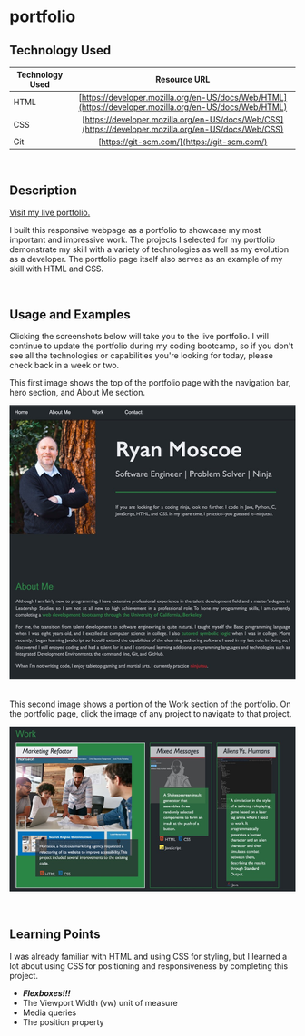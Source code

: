 # portfolio

## Technology Used 

| Technology Used         | Resource URL           | 
| ------------- |:-------------:| 
| HTML    | [https://developer.mozilla.org/en-US/docs/Web/HTML](https://developer.mozilla.org/en-US/docs/Web/HTML) | 
| CSS     | [https://developer.mozilla.org/en-US/docs/Web/CSS](https://developer.mozilla.org/en-US/docs/Web/CSS)      |   
| Git | [https://git-scm.com/](https://git-scm.com/)     |    

<br/>

## Description 

[Visit my live portfolio.](https://rmoscoe.github.io/portfolio/)

I built this responsive webpage as a portfolio to showcase my most important and impressive work. The projects I selected for my portfolio demonstrate my skill with a variety of technologies as well as my evolution as a developer. The portfolio page itself also serves as an example of my skill with HTML and CSS.

<br/>

## Usage and Examples

Clicking the screenshots below will take you to the live portfolio. I will continue to update the portfolio during my coding bootcamp, so if you don't see all the technologies or capabilities you're looking for today, please check back in a week or two.

This first image shows the top of the portfolio page with the navigation bar, hero section, and About Me section.

[![webpage with navigation bar, headshot, and text](./assets/images/PortfolioTop.jpg)](https://rmoscoe.github.io/portfolio/)

<br/>
This second image shows a portion of the Work section of the portfolio. On the portfolio page, click the image of any project to navigate to that project.

[![three rectangles in a row containing images and text overlays](./assets/images/PortfolioWork.jpg)](https://rmoscoe.github.io/portfolio/)

<br/>

## Learning Points 

I was already familiar with HTML and using CSS for styling, but I learned a lot about using CSS for positioning and responsiveness by completing this project.

* ***Flexboxes!!!***
* The Viewport Width (vw) unit of measure
* Media queries 
* The position property
